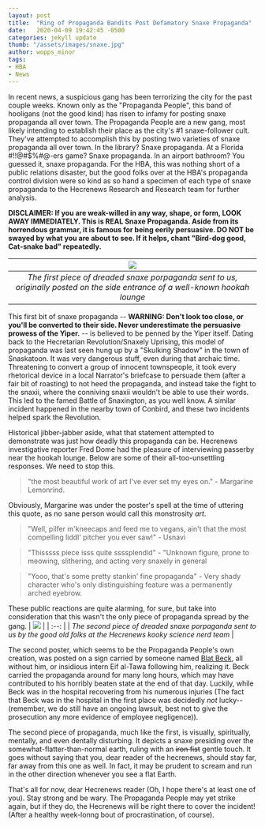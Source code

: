 ```yaml
---
layout: post
title:  "Ring of Propaganda Bandits Post Defamatory Snaxe Propaganda"
date:   2020-04-09 19:42:45 -0500
categories: jekyll update
thumb: "/assets/images/snaxe.jpg"
author: wopps_minor
tags:
- HBA
- News
---
```


In recent news, a suspicious gang has been terrorizing the city for the past couple weeks. Known only as the "Propaganda People", this band of hooligans (not the good kind) has risen to infamy for posting snaxe propaganda all over town. The Propaganda People are a new gang, most likely intending to establish their place as the city's #1 snaxe-follower cult. They've attempted to accomplish this by posting two varieties of snaxe propaganda all over town. In the library? Snaxe propaganda. At a Florida #$!$!@#$%#@-ers game? Snaxe propaganda. In an airport bathroom? You guessed it, snaxe propaganda. For the HBA, this was nothing short of a public relations disaster, but the good folks over at the HBA's propaganda control division were so kind as so hand a specimen of each type of snaxe propaganda to the Hecrenews Research and Research team for further analysis.

**DISCLAIMER: If you are weak-willed in any way, shape, or form, LOOK AWAY IMMEDIATELY. This is REAL Snaxe Propaganda. Aside from its horrendous grammar, it is famous for being eerily persuasive. DO NOT be swayed by what you are about to see. If it helps, chant "Bird-dog good, Cat-snake bad" repeatedly.**

| ![](https://hecrenews.github.io/assets/images/AHPS1.jpg) |
| :--: |
| *The first piece of dreaded snaxe porpaganda sent to us, originally posted on the side entrance of a well-known hookah lounge* | 

This first bit of snaxe propaganda -- **WARNING: Don't look too close, or you'll be converted to their side. Never underestimate the persuasive prowess of the Yiper.** -- is believed to be penned by the Yiper itself. Dating back to the Hecretarian Revolution/Snaxely Uprising, this model of propaganda was last seen hung up by a "Skulking Shadow" in the town of Snaskatoon. It was very dangerous stuff, even during that archaic time. Threatening to convert a group of innocent townspeople, it took every rhetorical device in a local Narrator's briefcase to persuade them (after a fair bit of roasting) to not heed the propaganda, and instead take the fight to the snaxii, where the conniving snaxii wouldn't be able to use their words. This led to the famed Battle of Snaxington, as you well know. A similar incident happened in the nearby town of Conbird, and these two incidents helped spark the Revolution.

Historical jibber-jabber aside, what that statement attempted to demonstrate was just how deadly this propaganda can be. Hecrenews investigative reporter Fred Dome had the pleasure of interviewing passerby near the hookah lounge. Below are some of their all-too-unsettling responses. We need to stop this. 

 > "the most beautiful work of art I've ever set my eyes on." - Margarine Lemonrind. 
 
 Obviously, Margarine was under the poster's spell at the time of uttering this quote, as no sane person would call this monstrosity *art*. 

> "Well, pilfer m'kneecaps and feed me to vegans, ain't that the most compelling liddl' pitcher you ever saw!" - Usnavi

> "Thisssss piece isss quite ssssplendid" - "Unknown figure, prone to meowing, slithering, and acting very snaxely in general

> "Yooo, that's some pretty stankin' fine propaganda" - Very shady character who's only distinguishing feature was a permanently arched eyebrow.

These public reactions are quite alarming, for sure, but take into consideration that this wasn't the only piece of propaganda spread by the gang. 
| ![](https://hecrenews.github.io/assets/images/AHPS2.JPG) |
| :--: |
| *The second piece of dreaded snaxe porpaganda sent to us by the good old folks at the Hecrenews kooky science nerd team* | 

The second poster, which seems to be the Propaganda People's own creation, was posted on a sign carried by someone named [Blat Beck](https://hecrenews.github.io/jekyll/update/2020/06/20/writing-in-all-caps-found-to-be-more-persuasive.html), all without him, or insidious intern Eif al-Tawa following him, realizing it. Beck carried the propaganda around for many long hours, which may have contributed to his horribly beaten state at the end of that day. Luckily, while Beck was in the hospital recovering from his numerous injuries (The fact that Beck was in the hospital in the first place was decidedly *not* lucky-- (remember, we do still have an ongoing lawsuit, best not to give the prosecution any more evidence of employee negligence)).

The second piece of propaganda, much like the first, is visually, spiritually, mentally, and even dentally disturbing. It depicts a snaxe presiding over the somewhat-flatter-than-normal earth, ruling with an ~~iron fist~~  gentle touch. It goes without saying that you, dear reader of the hecrenews, should stay far, far away from this one as well. In fact, it may be prudent to scream and run in the other direction whenever you see a flat Earth. 

That's all for now, dear Hecrenews reader (Oh, I hope there's at least one of you). Stay strong and be wary. The Propaganda People may yet strike again, but if they do, the Hecrenews will be right there to cover the incident! (After a healthy week-lonng bout of procrastination, of course).

